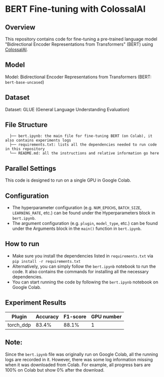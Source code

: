 # BERT Fine-tuning with ColossalAI

## Overview
This repository contains code for fine-tuning a pre-trained language model "Bidirectional Encoder Representations from Transformers" (BERT) using [ColossalAI](https://github.com/hpcaitech/ColossalAI).

## Model
Model: Bidirectional Encoder Representations from Transformers (BERT: `bert-base-uncased`)

## Dataset
Dataset: GLUE (General Language Understanding Evaluation)

## File Structure
```
  ├── bert.ipynb: the main file for fine-tuning BERT (on Colab), it also contains experiments logs
  ├── requirements.txt: lists all the dependencies needed to run code in this repository
  └── README.md: all the instructions and relative information go here
```

## Parallel Settings
This code is designed to run on a single GPU in Google Colab.

## Configuration
* The hyperparameter configuration (e.g. `NUM_EPOCHS`, `BATCH_SIZE`, `LEARNING_RATE`, etc.) can be found under the Hyperparameters block in `bert.ipynb`.
* The argument configuration (e.g. `plugin`, `model_type`, etc.) can be found under the Arguments block in the `main()` function in `bert.ipynb`.

## How to run
* Make sure you install the dependencies listed in `requirements.txt` via `pip install -r requirements.txt`
* Alternatively, you can simply follow the `bert.ipynb` notebook to run the code. It also contains the commands for installing all the necessary dependencies.
* You can start running the code by following the `bert.ipynb` notebook on Google Colab.

## Experiment Results

| Plugin         | Accuracy | F1-score | GPU number |
| -------------- | -------- | -------- | -------- |
| torch_ddp      | 83.4%    | 88.1%    |    1     |

## Note:
Since the `bert.ipynb` file was originally run on Google Colab, all the running logs are recorded in it. However, there was some log information missing when it was downloaded from Colab. For example, all progress bars are 100% on Colab but show 0% after the download.


